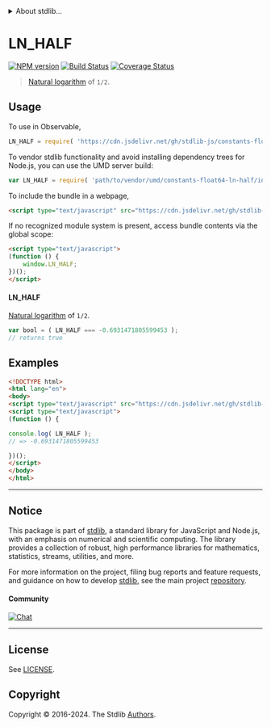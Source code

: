<!--

@license Apache-2.0

Copyright (c) 2018 The Stdlib Authors.

Licensed under the Apache License, Version 2.0 (the "License");
you may not use this file except in compliance with the License.
You may obtain a copy of the License at

   http://www.apache.org/licenses/LICENSE-2.0

Unless required by applicable law or agreed to in writing, software
distributed under the License is distributed on an "AS IS" BASIS,
WITHOUT WARRANTIES OR CONDITIONS OF ANY KIND, either express or implied.
See the License for the specific language governing permissions and
limitations under the License.

-->


<details>
  <summary>
    About stdlib...
  </summary>
  <p>We believe in a future in which the web is a preferred environment for numerical computation. To help realize this future, we've built stdlib. stdlib is a standard library, with an emphasis on numerical and scientific computation, written in JavaScript (and C) for execution in browsers and in Node.js.</p>
  <p>The library is fully decomposable, being architected in such a way that you can swap out and mix and match APIs and functionality to cater to your exact preferences and use cases.</p>
  <p>When you use stdlib, you can be absolutely certain that you are using the most thorough, rigorous, well-written, studied, documented, tested, measured, and high-quality code out there.</p>
  <p>To join us in bringing numerical computing to the web, get started by checking us out on <a href="https://github.com/stdlib-js/stdlib">GitHub</a>, and please consider <a href="https://opencollective.com/stdlib">financially supporting stdlib</a>. We greatly appreciate your continued support!</p>
</details>

# LN_HALF

[![NPM version][npm-image]][npm-url] [![Build Status][test-image]][test-url] [![Coverage Status][coverage-image]][coverage-url] <!-- [![dependencies][dependencies-image]][dependencies-url] -->

> [Natural logarithm][@stdlib/math/base/special/ln] of `1/2`.



<section class="usage">

## Usage

To use in Observable,

```javascript
LN_HALF = require( 'https://cdn.jsdelivr.net/gh/stdlib-js/constants-float64-ln-half@v0.2.0-umd/browser.js' )
```

To vendor stdlib functionality and avoid installing dependency trees for Node.js, you can use the UMD server build:

```javascript
var LN_HALF = require( 'path/to/vendor/umd/constants-float64-ln-half/index.js' )
```

To include the bundle in a webpage,

```html
<script type="text/javascript" src="https://cdn.jsdelivr.net/gh/stdlib-js/constants-float64-ln-half@v0.2.0-umd/browser.js"></script>
```

If no recognized module system is present, access bundle contents via the global scope:

```html
<script type="text/javascript">
(function () {
    window.LN_HALF;
})();
</script>
```

#### LN_HALF

[Natural logarithm][@stdlib/math/base/special/ln] of `1/2`.

```javascript
var bool = ( LN_HALF === -0.6931471805599453 );
// returns true
```

</section>

<!-- /.usage -->

<section class="examples">

## Examples

<!-- TODO: better example -->

<!-- eslint no-undef: "error" -->

```html
<!DOCTYPE html>
<html lang="en">
<body>
<script type="text/javascript" src="https://cdn.jsdelivr.net/gh/stdlib-js/constants-float64-ln-half@v0.2.0-umd/browser.js"></script>
<script type="text/javascript">
(function () {

console.log( LN_HALF );
// => -0.6931471805599453

})();
</script>
</body>
</html>
```

</section>

<!-- /.examples -->

<!-- C interface documentation. -->



<!-- Section for related `stdlib` packages. Do not manually edit this section, as it is automatically populated. -->

<section class="related">

</section>

<!-- /.related -->

<!-- Section for all links. Make sure to keep an empty line after the `section` element and another before the `/section` close. -->


<section class="main-repo" >

* * *

## Notice

This package is part of [stdlib][stdlib], a standard library for JavaScript and Node.js, with an emphasis on numerical and scientific computing. The library provides a collection of robust, high performance libraries for mathematics, statistics, streams, utilities, and more.

For more information on the project, filing bug reports and feature requests, and guidance on how to develop [stdlib][stdlib], see the main project [repository][stdlib].

#### Community

[![Chat][chat-image]][chat-url]

---

## License

See [LICENSE][stdlib-license].


## Copyright

Copyright &copy; 2016-2024. The Stdlib [Authors][stdlib-authors].

</section>

<!-- /.stdlib -->

<!-- Section for all links. Make sure to keep an empty line after the `section` element and another before the `/section` close. -->

<section class="links">

[npm-image]: http://img.shields.io/npm/v/@stdlib/constants-float64-ln-half.svg
[npm-url]: https://npmjs.org/package/@stdlib/constants-float64-ln-half

[test-image]: https://github.com/stdlib-js/constants-float64-ln-half/actions/workflows/test.yml/badge.svg?branch=v0.2.0
[test-url]: https://github.com/stdlib-js/constants-float64-ln-half/actions/workflows/test.yml?query=branch:v0.2.0

[coverage-image]: https://img.shields.io/codecov/c/github/stdlib-js/constants-float64-ln-half/main.svg
[coverage-url]: https://codecov.io/github/stdlib-js/constants-float64-ln-half?branch=main

<!--

[dependencies-image]: https://img.shields.io/david/stdlib-js/constants-float64-ln-half.svg
[dependencies-url]: https://david-dm.org/stdlib-js/constants-float64-ln-half/main

-->

[chat-image]: https://img.shields.io/gitter/room/stdlib-js/stdlib.svg
[chat-url]: https://app.gitter.im/#/room/#stdlib-js_stdlib:gitter.im

[stdlib]: https://github.com/stdlib-js/stdlib

[stdlib-authors]: https://github.com/stdlib-js/stdlib/graphs/contributors

[umd]: https://github.com/umdjs/umd
[es-module]: https://developer.mozilla.org/en-US/docs/Web/JavaScript/Guide/Modules

[deno-url]: https://github.com/stdlib-js/constants-float64-ln-half/tree/deno
[deno-readme]: https://github.com/stdlib-js/constants-float64-ln-half/blob/deno/README.md
[umd-url]: https://github.com/stdlib-js/constants-float64-ln-half/tree/umd
[umd-readme]: https://github.com/stdlib-js/constants-float64-ln-half/blob/umd/README.md
[esm-url]: https://github.com/stdlib-js/constants-float64-ln-half/tree/esm
[esm-readme]: https://github.com/stdlib-js/constants-float64-ln-half/blob/esm/README.md
[branches-url]: https://github.com/stdlib-js/constants-float64-ln-half/blob/main/branches.md

[stdlib-license]: https://raw.githubusercontent.com/stdlib-js/constants-float64-ln-half/main/LICENSE

[@stdlib/math/base/special/ln]: https://github.com/stdlib-js/math-base-special-ln/tree/umd

</section>

<!-- /.links -->
